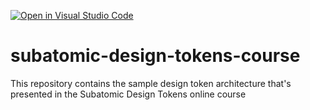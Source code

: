 [![Open in Visual Studio Code](https://classroom.github.com/assets/open-in-vscode-2e0aaae1b6195c2367325f4f02e2d04e9abb55f0b24a779b69b11b9e10269abc.svg)](https://classroom.github.com/online_ide?assignment_repo_id=18803114&assignment_repo_type=AssignmentRepo)
# subatomic-design-tokens-course
This repository contains the sample design token architecture that's presented in the Subatomic Design Tokens online course
